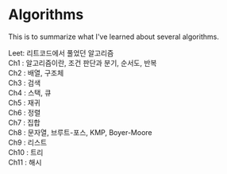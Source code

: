 # Algorithms
This is to summarize what I've learned about several algorithms.

Leet: 리트코드에서 풀었던 알고리즘<br>
Ch1 : 알고리즘이란, 조건 판단과 분기, 순서도, 반복<br>
Ch2 : 배열, 구조체<br>
Ch3 : 검색<br>
Ch4 : 스택, 큐<br>
Ch5 : 재귀<br>
Ch6 : 정렬<br>
Ch7 : 집합<br>
Ch8 : 문자열, 브루트-포스, KMP, Boyer-Moore<br>
Ch9 : 리스트<br>
Ch10 : 트리<br>
Ch11 : 해시

